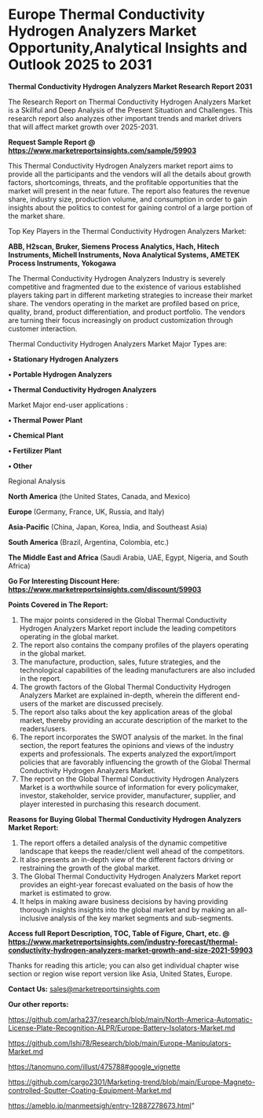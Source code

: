  # Europe Thermal Conductivity Hydrogen Analyzers Market Opportunity,Analytical Insights and Outlook 2025 to 2031

<strong>Thermal Conductivity Hydrogen Analyzers Market Research Report 2031</strong>

The Research Report on Thermal Conductivity Hydrogen Analyzers Market is a Skillful and Deep Analysis of the Present Situation and Challenges. This research report also analyzes other important trends and market drivers that will affect market growth over 2025-2031.

<strong>Request Sample Report @ <a href=https://www.marketreportsinsights.com/sample/59903>https://www.marketreportsinsights.com/sample/59903</a></strong>

This Thermal Conductivity Hydrogen Analyzers market report aims to provide all the participants and the vendors will all the details about growth factors, shortcomings, threats, and the profitable opportunities that the market will present in the near future. The report also features the revenue share, industry size, production volume, and consumption in order to gain insights about the politics to contest for gaining control of a large portion of the market share.

Top Key Players in the Thermal Conductivity Hydrogen Analyzers Market:

<strong>ABB, H2scan, Bruker, Siemens Process Analytics, Hach, Hitech Instruments, Michell Instruments, Nova Analytical Systems, AMETEK Process Instruments, Yokogawa</strong>

The Thermal Conductivity Hydrogen Analyzers Industry is severely competitive and fragmented due to the existence of various established players taking part in different marketing strategies to increase their market share. The vendors operating in the market are profiled based on price, quality, brand, product differentiation, and product portfolio. The vendors are turning their focus increasingly on product customization through customer interaction.

Thermal Conductivity Hydrogen Analyzers Market Major Types are:

<strong>• Stationary Hydrogen Analyzers

• Portable Hydrogen Analyzers

• Thermal Conductivity Hydrogen Analyzers</strong>

Market Major end-user applications :

<strong>• Thermal Power Plant

• Chemical Plant

• Fertilizer Plant

• Other</strong>

Regional Analysis

</u><strong><b>North America</b></strong> (the United States, Canada, and Mexico)

<strong><b>Europe </b></strong>(Germany, France, UK, Russia, and Italy)

<strong><b>Asia-Pacific</b></strong> (China, Japan, Korea, India, and Southeast Asia)

<strong><b>South America</b></strong> (Brazil, Argentina, Colombia, etc.)

<strong><b>The Middle East and Africa</b></strong> (Saudi Arabia, UAE, Egypt, Nigeria, and South Africa)

<strong>Go For Interesting Discount Here: <a href=https://www.marketreportsinsights.com/discount/59903>https://www.marketreportsinsights.com/discount/59903</a></strong>

<strong>Points Covered in The Report:</strong>
<ol>
  <li>The major points considered in the Global Thermal Conductivity Hydrogen Analyzers Market report include the leading competitors operating in the global market.</li>
  <li>The report also contains the company profiles of the players operating in the global market.</li>
  <li>The manufacture, production, sales, future strategies, and the technological capabilities of the leading manufacturers are also included in the report.</li>
  <li>The growth factors of the Global Thermal Conductivity Hydrogen Analyzers Market are explained in-depth, wherein the different end-users of the market are discussed precisely.</li>
  <li>The report also talks about the key application areas of the global market, thereby providing an accurate description of the market to the readers/users.</li>
  <li>The report incorporates the SWOT analysis of the market. In the final section, the report features the opinions and views of the industry experts and professionals. The experts analyzed the export/import policies that are favorably influencing the growth of the Global Thermal Conductivity Hydrogen Analyzers Market.</li>
  <li>The report on the Global Thermal Conductivity Hydrogen Analyzers Market is a worthwhile source of information for every policymaker, investor, stakeholder, service provider, manufacturer, supplier, and player interested in purchasing this research document.</li>
</ol>
<strong>Reasons for Buying Global Thermal Conductivity Hydrogen Analyzers Market Report:</strong>

<ol>
  <li>The report offers a detailed analysis of the dynamic competitive landscape that keeps the reader/client well ahead of the competitors.</li>
  <li>It also presents an in-depth view of the different factors driving or restraining the growth of the global market.</li>
  <li>The Global Thermal Conductivity Hydrogen Analyzers Market report provides an eight-year forecast evaluated on the basis of how the market is estimated to grow.</li>
  <li>It helps in making aware business decisions by having providing thorough insights insights into the global market and by making an all-inclusive analysis of the key market segments and sub-segments.</li>
</ol>
<strong>Access full Report Description, TOC, Table of Figure, Chart, etc. @ <a href=https://www.marketreportsinsights.com/industry-forecast/thermal-conductivity-hydrogen-analyzers-market-growth-and-size-2021-59903>https://www.marketreportsinsights.com/industry-forecast/thermal-conductivity-hydrogen-analyzers-market-growth-and-size-2021-59903</a></strong>


Thanks for reading this article; you can also get individual chapter wise section or region wise report version like Asia, United States, Europe.

<strong>Contact Us:</strong>
sales@marketreportsinsights.com

<strong>Our other reports:</strong>

<a href=https://github.com/arha237/research/blob/main/North-America-Automatic-License-Plate-Recognition-ALPR/Europe-Battery-Isolators-Market.md>https://github.com/arha237/research/blob/main/North-America-Automatic-License-Plate-Recognition-ALPR/Europe-Battery-Isolators-Market.md</a>

<a href=https://github.com/Ishi78/Research/blob/main/Europe-Manipulators-Market.md>https://github.com/Ishi78/Research/blob/main/Europe-Manipulators-Market.md</a>

<a href=https://tanomuno.com/illust/475788#google_vignette>https://tanomuno.com/illust/475788#google_vignette</a>

<a href=https://github.com/cargo2301/Marketing-trend/blob/main/Europe-Magneto-controlled-Sputter-Coating-Equipment-Market.md>https://github.com/cargo2301/Marketing-trend/blob/main/Europe-Magneto-controlled-Sputter-Coating-Equipment-Market.md</a>

<a href=https://ameblo.jp/manmeetsigh/entry-12887278673.html>https://ameblo.jp/manmeetsigh/entry-12887278673.html</a>"
